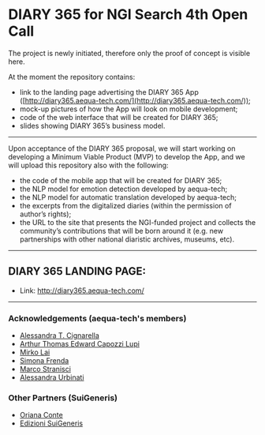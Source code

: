 # DIARY 365 for NGI Search 4th Open Call

The project is newly initiated, therefore only the proof of concept is visible here.

At the moment the repository contains:
* link to the landing page advertising the DIARY 365 App ([http://diary365.aequa-tech.com/](http://diary365.aequa-tech.com/)); 
* mock-up pictures of how the App will look on mobile development;
* code of the web interface that will be created for DIARY 365;
* slides showing DIARY 365’s business model. 

---

Upon acceptance of the DIARY 365 proposal, we will start working on developing a Minimum Viable Product (MVP) to develop the App, and we will upload this repository also with the following:
* the code of the mobile app that will be created for DIARY 365;
* the NLP model for emotion detection developed by aequa-tech;
* the NLP model for automatic translation developed by aequa-tech;
* the excerpts from the digitalized diaries (within the permission of author’s rights);
* the URL to the site that presents the NGI-funded project and collects the community’s contributions that will be born around it (e.g. new partnerships with other national diaristic archives, museums, etc).

---

## DIARY 365 LANDING PAGE:
* Link: http://diary365.aequa-tech.com/ 

---

### Acknowledgements (aequa-tech's members)
* [Alessandra T. Cignarella](https://www.unito.it/persone/acignare)
* [Arthur Thomas Edward Capozzi Lupi](https://www.unito.it/persone/acapozzi)
* [Mirko Lai](http://www.di.unito.it/~lai/)
* [Simona Frenda](https://www.unito.it/persone/sfrenda)
* [Marco Stranisci](https://www.unito.it/persone/mstranis)
* [Alessandra Urbinati](https://www.networkscienceinstitute.org/people/alessandra-urbinati)


### Other Partners (SuiGeneris)
* [Oriana Conte](https://www.linkedin.com/in/orianasuigeneris/)
* [Edizioni SuiGeneris](https://edizionisuigeneris.it/)
